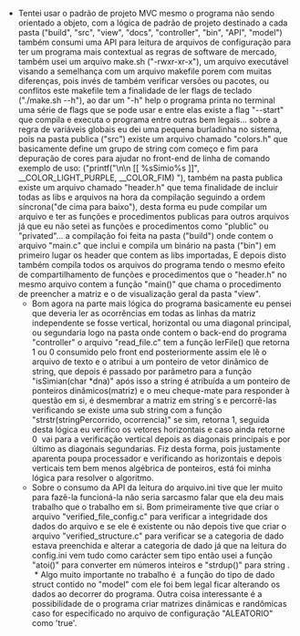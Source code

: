 * Tentei usar o padrão de projeto MVC mesmo o programa não sendo orientado a objeto, com a lógica de padrão de projeto destinado a cada pasta ("build", "src", "view", "docs", "controller", "bin", "API", "model") também consumi uma API para leitura de arquivos de configuração para ter um programa mais contextual as regras de software de mercado, também usei um arquivo make.sh ("-rwxr-xr-x"), um arquivo executável visando a semelhança com um arquivo makefile porem com muitas diferenças, pois invés de também verificar versões ou pacotes, ou conflitos este makefile tem a finalidade de ler flags de teclado ("./make.sh --h"), ao dar um "-h" help o programa printa no terminal uma série de flags que se pode usar e entre elas existe a flag "--start" que compila e executa o programa entre outras bem legais... sobre a regra de variáveis globais eu dei uma pequena burladinha no sistema, pois na pasta publica ("src") existe um arquivo chamado "colors.h" que basicamente define um grupo de string com começo e fim para depuração de cores para ajudar no front-end de linha de comando exemplo de uso: ("printf("\n\n [[ %sSimio%s ]]", __COLOR_LIGHT_PURPLE, __COLOR_FIM) "), também na pasta publica existe um arquivo chamado "header.h" que tema finalidade de incluir todas as libs e arquivos na hora da compilação seguindo a ordem síncrona("de cima para baixo"), desta forma eu pude compilar um arquivo e ter as funções e procedimentos publicas para outros arquivos já que eu não setei as funções e procedimentos como "plublic" ou "privated"... a compilação foi feita na pasta ("build") onde contem o arquivo "main.c" que inclui e compila um binário na pasta ("bin") em primeiro lugar os header que contem as libs importadas, E depois disto também compila todos os arquivos do programa tendo o mesmo efeito de compartilhamento de funções e procedimentos que o "header.h" no mesmo arquivo contem a função "main()" que chama o procedimento de preencher a matriz e o de visualização geral da pasta "view".
  * Bom agora na parte mais lógica do programa basicamente eu pensei que deveria ler as ocorrências em todas as linhas da matriz independente se fosse vertical, horizontal ou uma diagonal principal, ou segundaria logo na pasta onde contem o back-end do programa "controller" o arquivo "read_file.c" tem a função lerFile() que retorna 1 ou 0 consumido pelo front end posteriormente assim ele lê o arquivo de texto e o atribui a um ponteiro de vetor dinâmico de string, que depois é passado por parâmetro para a função "isSimian(char *dna)" após isso a string é atribuída a um ponteiro de ponteiros dinâmicos(matriz) e o meu cheque-mate para responder à questão em si, é desmembrar a matriz em string´s e percorrê-las verificando se existe uma sub string com a função "strstr(stringPercorrido, ocorrencia)" se sim, retorna 1, seguida desta lógica eu verifico os vetores horizontais e caso ainda retorne 0  vai para a verificação vertical depois as diagonais principais e por último as diagonais segundarias. Fiz desta forma, pois justamente aparenta poupa processador e verificando as horizontais e depois verticais tem bem menos algébrica de ponteiros, está foi minha lógica para resolver o algoritmo.
  * Sobre o consumo da API da leitura do arquivo.ini tive que ler muito para fazê-la funcioná-la não seria sarcasmo falar que ela deu mais trabalho que o trabalho em si. Bom primeiramente tive que criar o arquivo "verified_file_config.c" para verificar a integridade dos dados do arquivo e se ele é existente ou não depois tive que criar o arquivo "verified_structure.c" para verificar se a categoria de dado estava preenchida e alterar a categoria de dado já que na leitura do config.ini vem tudo como carácter sem tipo então usei a função "atoi()" para converter em números inteiros e "strdup()" para string .
   * Algo muito importante no trabalho é  a função do tipo de dado struct contido no "model" com ele foi bem legal ficar alterando os dados ao decorrer do programa. Outra coisa interessante é a possibilidade de o programa criar matrizes dinâmicas e randômicas caso for especificado no arquivo de configuração "ALEATORIO" como 'true'.